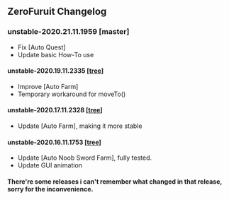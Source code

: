 ## ZeroFuruit Changelog
### unstable-2020.21.11.1959 [master]
+ Fix [Auto Quest]
+ Update basic How-To use
#### unstable-2020.19.11.2335 [[tree](https://github.com/teppyboy/RbxScripts/tree/f1fe6327eb8d428bc6b4aa63b35d5c6c4726b1d0/Misc/ZeroFuruit)]
+ Improve [Auto Farm]
+ Temporary workaround for moveTo()
#### unstable-2020.17.11.2328 [[tree](https://github.com/teppyboy/RbxScripts/tree/9d402483222ac3b9e3a7dac95856f23338338b67/Misc/ZeroFuruit)]
+ Update [Auto Farm], making it more stable
#### unstable-2020.16.11.1753 [[tree](https://github.com/teppyboy/RbxScripts/tree/368a4af69a4b85688105358c699133822891770d/Misc/ZeroFuruit)]
+ Update [Auto Noob Sword Farm], fully tested.
+ Update GUI animation
#### There're some releases i can't remember what changed in that release, sorry for the inconvenience.
